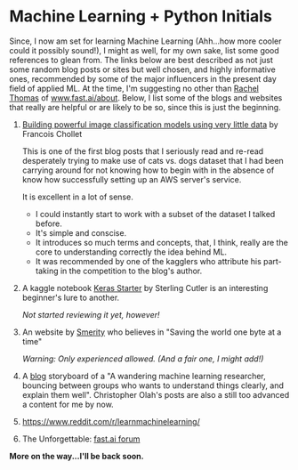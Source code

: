 # Machine Learning + Python Initials

Since, I now am set for learning Machine Learning (Ahh...how more cooler could it possibly sound!), I might as well, for my own sake, list some good references to glean from. The links below are best described as not just some random blog posts or sites but well chosen, and highly informative ones, recommended by some of the major influencers in the present day field of applied ML. At the time, I'm suggesting no other than [Rachel Thomas](https://twitter.com/math_rachel) of www.fast.ai/about. Below, I list some of the blogs and websites that really are helpful or are likely to be so, since this is just the beginning.

1. [Building powerful image classification models using very little data](https://blog.keras.io/building-powerful-image-classification-models-using-very-little-data.html) by Francois Chollet

    This is one of the first blog posts that I seriously read and re-read desperately trying to make use of cats vs. dogs dataset that I had been carrying around for not knowing how to begin with in the absence of know how successfully setting up an AWS server's service.
    
    It is excellent in a lot of sense.
    - I could instantly start to work with a subset of the dataset I talked before.
    - It's simple and conscise.
    - It introduces so much terms and concepts, that, I think, really are the core to understanding correctly the idea behind ML.
    - It was recommended by one of the kagglers who attribute his part-taking in the competition to the blog's author.
    
2. A kaggle notebook [Keras Starter](https://www.kaggle.com/sterlingcutler/keras-starter/notebook) by Sterling Cutler is an interesting beginner's lure to another.
    
    _Not started reviewing it yet, however!_

3. An website by [Smerity](https://smerity.com/articles/articles.html) who believes in "Saving the world one byte at a time"
    
    _Warning: Only experienced allowed. (And a fair one, I might add!)_
    
4. A [blog](http://colah.github.io/) storyboard of a "A wandering machine learning researcher, bouncing between groups who wants to understand things clearly, and explain them well". Christopher Olah's posts are also a still too advanced a content for me by now.

5. https://www.reddit.com/r/learnmachinelearning/

6. The Unforgettable: [fast.ai forum](http://forums.fast.ai)

**More on the way...I'll be back soon.**
